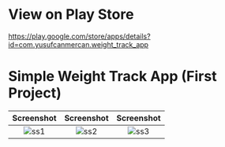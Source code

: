 # View on Play Store
https://play.google.com/store/apps/details?id=com.yusufcanmercan.weight_track_app

# Simple Weight Track App (First Project)
Screenshot                 | Screenshot                 | Screenshot
:-------------------------:|:-------------------------: | :-------------------------:
![ss1](https://user-images.githubusercontent.com/54003186/229817184-8c84e435-4b42-4ffb-b502-92a25e0d5a44.png)  |  ![ss2](https://user-images.githubusercontent.com/54003186/229817206-804d50b1-ef09-46d6-8e65-0af54e55b3fa.png) | ![ss3](https://user-images.githubusercontent.com/54003186/229817213-371452f6-55ce-4bf4-95f1-4b89bd307f08.png)
